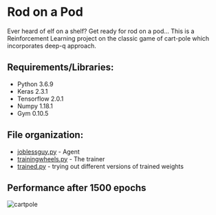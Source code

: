 # Rod on a Pod
Ever heard of elf on a shelf? Get ready for rod on a pod... This is a Reinforcement Learning project on the classic game of cart-pole which incorporates deep-q approach.

## Requirements/Libraries:
* Python 3.6.9
* Keras 2.3.1
* Tensorflow 2.0.1
* Numpy 1.18.1
* Gym 0.10.5

## File organization:
* [joblessguy.py](https://github.com/sagnik106/Rod-on-a-Pod/blob/master/joblessguy.py) - Agent
* [trainingwheels.py](https://github.com/sagnik106/Rod-on-a-Pod/blob/master/trainingwheels.py) - The trainer
* [trained.py](https://github.com/sagnik106/Rod-on-a-Pod/blob/master/trained.py) - trying out different versions of trained weights

## Performance after 1500 epochs
![cartpole](https://github.com/sagnik106/Pharmacy-Management/tree/master/resources/cartpole.gif)